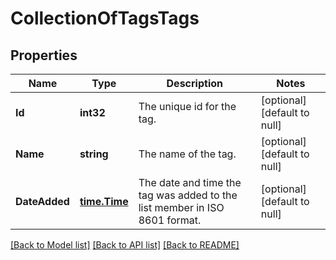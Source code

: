 # CollectionOfTagsTags

## Properties
Name | Type | Description | Notes
------------ | ------------- | ------------- | -------------
**Id** | **int32** | The unique id for the tag. | [optional] [default to null]
**Name** | **string** | The name of the tag. | [optional] [default to null]
**DateAdded** | [**time.Time**](time.Time.md) | The date and time the tag was added to the list member in ISO 8601 format. | [optional] [default to null]

[[Back to Model list]](../README.md#documentation-for-models) [[Back to API list]](../README.md#documentation-for-api-endpoints) [[Back to README]](../README.md)


